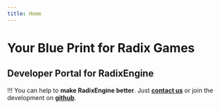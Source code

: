 ```yaml
---
title: Home
---
```


# Your Blue Print for Radix Games
## Developer Portal for RadixEngine

!!! You can help to **make RadixEngine better**. Just **[contact us](/community)** or join the development on **[github](https://github.com/GlPortal/RadixEngine)**.
<img class="b-lazy" height="270px" width="480px" src="data:image/gif;base64,R0lGODlhAQABAAAAACH5BAEKAAEALAAAAAABAAEAAAICTAEAOw==" data-src="user/images/glportal.gif" alt="gameplay-video"/>
